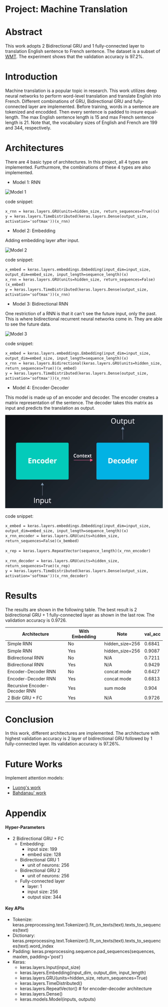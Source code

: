 [model_1_rnn]: https://raw.githubusercontent.com/Brandon-HY-Lin/aind2-nlp-capstone/d87103a5076703c2b891153a7b0056610a6209a8/images/rnn.png "Model 1: Simple RNN"

[model_2_rnn_embed]: https://raw.githubusercontent.com/Brandon-HY-Lin/aind2-nlp-capstone/d87103a5076703c2b891153a7b0056610a6209a8/images/embedding.png "Model 2: Embedding"

[model_3_bi_rnn]: https://raw.githubusercontent.com/Brandon-HY-Lin/aind2-nlp-capstone/d87103a5076703c2b891153a7b0056610a6209a8/images/bidirectional.png "Model 3: Bidirectional RNNs"

[model_4_encoder_decoder]: https://github.com/Brandon-HY-Lin/aind2-nlp-capstone/blob/master/images/encoder_decoder.png "Model 4: Encoder-Decoder"

# Project: Machine Translation

# Abstract
This work adopts 2 Bidirectional GRU and 1 fully-connected layer to translation English sentence to French sentence. The dataset is a subset of [WMT](http://www.statmt.org/). The experiment shows that the validation accuracy is 97.2%.


# Introduction
Machine translation is a popular topic in research. This work utilizes deep neural networks to perform word-level translation and translate English into French. Different combinations of GRU, Bidirectional GRU and fully-connected layer are implemented. Before training, words in a sentence are tokenized and encodded. Then every sentence is padded to insure equal-length. The max English sentence length is 15 and max French sentence length is 21. Note that, the vocabulary sizes of English and French are 199 and 344, respectively.


# Architectures
There are 4 basic type of architectures. In this project, all 4 types are implemented. Furthurmore, the combinations of these 4 types are also implemented.

* Model 1: RNN

![Model 1][model_1_rnn]

code snippet:
```
x_rnn = keras.layers.GRU(units=hidden_size, return_sequences=True)(x)
y = keras.layers.TimeDistributed(keras.layers.Dense(output_size, activation='softmax'))(x_rnn)
```

- Model 2: Embedding

Adding embedding layer after input.

![Model 2][model_2_rnn_embed]

code snippet:
```
x_embed = keras.layers.embeddings.Embedding(input_dim=input_size, output_dim=embed_size, input_length=sequence_length)(x)
x_rnn = keras.layers.GRU(units=hidden_size, return_sequences=False)(x_embed)
y = keras.layers.TimeDistributed(keras.layers.Dense(output_size, activation='softmax'))(x_rnn)
```

* Model 3: Bidirectional RNN

One restriction of a RNN is that it can't see the future input, only the past. This is where bidirectional recurrent neural networks come in. They are able to see the future data.

![Model 3][model_3_bi_rnn]

code snippet:
```
x_embed = keras.layers.embeddings.Embedding(input_dim=input_size, output_dim=embed_size, input_length=sequence_length)(x)
x_rnn = keras.layers.Bidirectional(keras.layers.GRU(units=hidden_size, return_sequences=True))(x_embed)
y = keras.layers.TimeDistributed(keras.layers.Dense(output_size, activation='softmax'))(x_rnn)
```

* Model 4: Encoder-Decoder

This model is made up of an encoder and decoder. The encoder creates a matrix representation of the sentence. The decoder takes this matrix as input and predicts the translation as output.

![Model 4][model_4_encoder_decoder]


code snippet:
```
x_embed = keras.layers.embeddings.Embedding(input_dim=input_size, output_dim=embed_size, input_length=sequence_length)(x)
x_rnn_encoder = keras.layers.GRU(units=hidden_size, return_sequences=False)(x_bembed)

x_rep = keras.layers.RepeatVector(sequence_length)(x_rnn_encoder)

x_rnn_decoder = keras.layers.GRU(units=hidden_size, return_sequences=True)(x_rep)
y = keras.layers.TimeDistributed(keras.layers.Dense(output_size, activation='softmax'))(x_rnn_decoder)
```

# Results
The results are shown in the following table. The best result is 2 bidirectional GRU + 1 fully-connected layer as shown in the last row. The validation accuracy is 0.9726.


| Architecture                      | With Embedding    | Note              | val_acc   |
|-------------------------------    |----------------   |-----------------  |---------  |
| Simple RNN                        | No                | hidden_size=256   | 0.6841    |
| Simple RNN                        | Yes               | hidden_size=256   | 0.9087    |
| Bidirectional RNN                 | No                | N/A               | 0.7211    |
| Bidirectional RNN                 | Yes               | N/A               | 0.9429    |
| Encoder-Decoder RNN               | No                | concat mode       | 0.6427    |
| Encoder-Decoder RNN               | Yes               | concat mode       | 0.6813    |
| Recursive Encoder-Decoder RNN     | Yes               | sum mode          | 0.904     |
| 2 Bidir GRU + FC                  | Yes               | N/A               | 0.9726    |


# Conclusion
In this work, different architectures are implemented. The architecture with highest validation accuracy is 2 layer of bidirectional GRU followed by 1 fully-connected layer. Its validation accuracy is 97.26%.


# Future Works
Implement attention models:
  * [Luong's work](https://arxiv.org/abs/1508.04025)
  * [Bahdanau' work](https://arxiv.org/abs/1409.0473)


# Appendix
#### Hyper-Parameters

* 2 Bidirectional GRU + FC
    * Embedding:
        * input size: 199
        * embed size: 128
	* Bidirectional GRU 1
	    * unit of neurons: 256
    * Bidirectional GRU 2
        * unit of neurons: 256
	* Fully-connected layer
		* layer: 1
		* input size: 256
		* output size: 344
		
		
#### Key APIs
* Tokenize: keras.preprocessing.text.Tokenizer().fit_on_texts(text).texts_to_sequences(text)
* Dictionary: keras.preprocessing.text.Tokenizer().fit_on_texts(text).texts_to_sequences(text).word_index
* Padding: keras.preprocessing.sequence.pad_sequences(sequences, maxlen, padding='post')
* Keras:
	* keras.layers.Input(input_size)
	* keras.layers.Embedding(input_dim, output_dim, input_length)
	* keras.layers.GRU(units=hidden_size, return_sequences=True)
	* keras.layers.TimeDistributed()
	* keras.layers.RepeatVector()  # for encoder-decoder architecture
	* keras.layers.Dense()
	* keras.models.Model(inputs, outputs)
	
